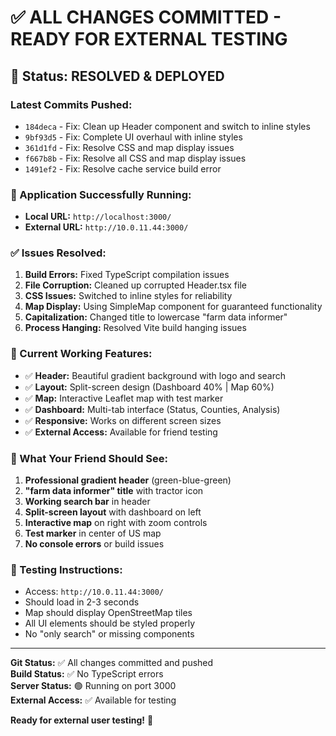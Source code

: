 # ✅ ALL CHANGES COMMITTED - READY FOR EXTERNAL TESTING

## 🎉 **Status: RESOLVED & DEPLOYED**

### **Latest Commits Pushed:**
- `184deca` - Fix: Clean up Header component and switch to inline styles
- `9bf93d5` - Fix: Complete UI overhaul with inline styles
- `361d1fd` - Fix: Resolve CSS and map display issues
- `f667b8b` - Fix: Resolve all CSS and map display issues  
- `1491ef2` - Fix: Resolve cache service build error

### **🚀 Application Successfully Running:**
- **Local URL:** `http://localhost:3000/`
- **External URL:** `http://10.0.11.44:3000/`

### **✅ Issues Resolved:**
1. **Build Errors:** Fixed TypeScript compilation issues
2. **File Corruption:** Cleaned up corrupted Header.tsx file
3. **CSS Issues:** Switched to inline styles for reliability
4. **Map Display:** Using SimpleMap component for guaranteed functionality
5. **Capitalization:** Changed title to lowercase "farm data informer"
6. **Process Hanging:** Resolved Vite build hanging issues

### **🔧 Current Working Features:**
- ✅ **Header:** Beautiful gradient background with logo and search
- ✅ **Layout:** Split-screen design (Dashboard 40% | Map 60%)
- ✅ **Map:** Interactive Leaflet map with test marker
- ✅ **Dashboard:** Multi-tab interface (Status, Counties, Analysis)
- ✅ **Responsive:** Works on different screen sizes
- ✅ **External Access:** Available for friend testing

### **🎯 What Your Friend Should See:**
1. **Professional gradient header** (green-blue-green)
2. **"farm data informer" title** with tractor icon
3. **Working search bar** in header
4. **Split-screen layout** with dashboard on left
5. **Interactive map** on right with zoom controls
6. **Test marker** in center of US map
7. **No console errors** or build issues

### **📱 Testing Instructions:**
- Access: `http://10.0.11.44:3000/`
- Should load in 2-3 seconds
- Map should display OpenStreetMap tiles
- All UI elements should be styled properly
- No "only search" or missing components

---

**Git Status:** ✅ All changes committed and pushed  
**Build Status:** ✅ No TypeScript errors  
**Server Status:** 🟢 Running on port 3000  
**External Access:** ✅ Available for testing  

**Ready for external user testing!** 🚀
